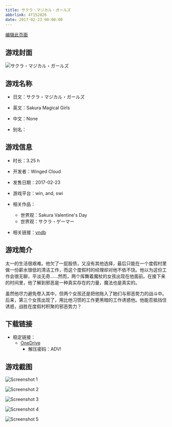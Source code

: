 ```yaml
---
title: サクラ・マジカル・ガールズ
abbrlink: 4f152826
date: 2017-02-23 00:00:00
---
```

[编辑此页面](https://github.com/ACG-3/ADV3-source/blob/main/source/_posts/games/%E3%82%B5%E3%82%AF%E3%83%A9%E3%83%BB%E3%83%9E%E3%82%B8%E3%82%AB%E3%83%AB%E3%83%BB%E3%82%AC%E3%83%BC%E3%83%AB%E3%82%BA.md)

## 游戏封面

![サクラ・マジカル・ガールズ](https://pan.timero.xyz/d/onedrive/img_lib_001/%E3%82%B5%E3%82%AF%E3%83%A9%E3%83%BB%E3%83%9E%E3%82%B8%E3%82%AB%E3%83%AB%E3%83%BB%E3%82%AC%E3%83%BC%E3%83%AB%E3%82%BA_cover.avif)


## 游戏名称

- 日文：サクラ・マジカル・ガールズ
- 英文：Sakura Magical Girls
- 中文：None

- 别名：


## 游戏信息

- 时长：3.25 h
- 开发者：Winged Cloud
- 发售日期：2017-02-23
- 游戏平台：win, and, swi
- 相关作品：
   - 世界观：Sakura Valentine's Day
   - 世界观：サクラ・ゲーマー

- 相关链接：[vndb](https://vndb.org/v20862)


## 游戏简介

太一的生活很艰难。他欠了一屁股债，又没有其他选择，最后只能在一个度假村里做一份薪水很低的清洁工作，而这个度假村的经理却对他不依不饶。他以为这份工作会很无聊，平淡无奇......然而，两个挥舞着魔杖的女孩出现在他面前。在接下来的时间里，他了解到邪恶是一种真实存在的力量，魔法也是真实的。

虽然他尽力避免卷入其中，但两个女孩还是把他拖入了她们与邪恶势力的战斗中。后来，第三个女孩出现了，用比他习惯的工作更黑暗的工作诱惑他。他能否抵挡住诱惑，战胜在度假村积聚的邪恶势力？




## 下载链接

- 稳定链接：
    - [OneDrive](https://pan.timero.xyz/onedrive/adv_lib_001/%E3%82%B5%E3%82%AF%E3%83%A9%E3%83%BB%E3%83%9E%E3%82%B8%E3%82%AB%E3%83%AB%E3%83%BB%E3%82%AC%E3%83%BC%E3%83%AB%E3%82%BA)
        - 解压密码：ADV!



## 游戏截图


![Screenshot 1](https://pan.timero.xyz/d/onedrive/img_lib_001/%E3%82%B5%E3%82%AF%E3%83%A9%E3%83%BB%E3%83%9E%E3%82%B8%E3%82%AB%E3%83%AB%E3%83%BB%E3%82%AC%E3%83%BC%E3%83%AB%E3%82%BA_Screenshot_1.avif)

![Screenshot 2](https://pan.timero.xyz/d/onedrive/img_lib_001/%E3%82%B5%E3%82%AF%E3%83%A9%E3%83%BB%E3%83%9E%E3%82%B8%E3%82%AB%E3%83%AB%E3%83%BB%E3%82%AC%E3%83%BC%E3%83%AB%E3%82%BA_Screenshot_2.avif)

![Screenshot 3](https://pan.timero.xyz/d/onedrive/img_lib_001/%E3%82%B5%E3%82%AF%E3%83%A9%E3%83%BB%E3%83%9E%E3%82%B8%E3%82%AB%E3%83%AB%E3%83%BB%E3%82%AC%E3%83%BC%E3%83%AB%E3%82%BA_Screenshot_3.avif)

![Screenshot 4](https://pan.timero.xyz/d/onedrive/img_lib_001/%E3%82%B5%E3%82%AF%E3%83%A9%E3%83%BB%E3%83%9E%E3%82%B8%E3%82%AB%E3%83%AB%E3%83%BB%E3%82%AC%E3%83%BC%E3%83%AB%E3%82%BA_Screenshot_4.avif)

![Screenshot 5](https://pan.timero.xyz/d/onedrive/img_lib_001/%E3%82%B5%E3%82%AF%E3%83%A9%E3%83%BB%E3%83%9E%E3%82%B8%E3%82%AB%E3%83%AB%E3%83%BB%E3%82%AC%E3%83%BC%E3%83%AB%E3%82%BA_Screenshot_5.avif)

